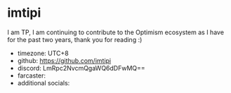 # imtipi

I am TP, I am continuing to contribute to the Optimism ecosystem as I have for the past two years, thank you for reading :)

- timezone: UTC+8
- github: https://github.com/imtipi
- discord: LmRpc2NvcmQgaWQ6dDFwMQ==
- farcaster: 
- additional socials:
